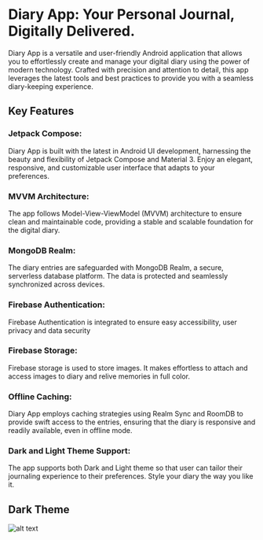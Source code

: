 # Diary App: Your Personal Journal, Digitally Delivered.

Diary App is a versatile and user-friendly Android application that allows you to effortlessly create and manage your digital diary using the power of modern technology. Crafted with precision and attention to detail, this app leverages the latest tools and best practices to provide you with a seamless diary-keeping experience. 

## Key Features

### Jetpack Compose: 
Diary App is built with the latest in Android UI development, harnessing the beauty and flexibility of Jetpack Compose and Material 3. Enjoy an elegant, responsive, and customizable user interface that adapts to your preferences.

### MVVM Architecture: 
The app follows Model-View-ViewModel (MVVM) architecture to ensure clean and maintainable code, providing a stable and scalable foundation for the digital diary.

### MongoDB Realm: 
The diary entries are safeguarded with MongoDB Realm, a secure, serverless database platform. The data is protected and seamlessly synchronized across devices.

### Firebase Authentication: 
Firebase Authentication is integrated to ensure easy accessibility, user privacy and data security

### Firebase Storage: 
Firebase storage is used to store images. It makes effortless to attach and access images to diary and relive memories in full color.

### Offline Caching: 
Diary App employs caching strategies using Realm Sync and RoomDB to provide swift access to the entries, ensuring that the diary is responsive and readily available, even in offline mode.

### Dark and Light Theme Support: 
The app supports both Dark and Light theme so that user can tailor their journaling experience to their preferences. Style your diary the way you like it.

## Dark Theme
![alt text](https://github.com/VivekSharma811/DiaryApp/blob/master/demo/feature_graphic_dark_theme.jpeg?raw=true)